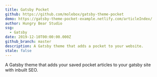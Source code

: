 ```yaml
---
title: Gatsby Pocket
github: https://github.com/molebox/gatsby-theme-pocket
demo: https://gatsby-theme-pocket-example.netlify.com/articleIndex/
author: Hungry Bear Studio
ssg:
  - Gatsby
date: 2019-12-10T00:00:00.000Z
github_branch: master
description: A Gatsby theme that adds a pocket to your website.
stale: false
---
```


A Gatsby theme that adds your saved pocket articles to your gatsby site with inbuilt SEO.